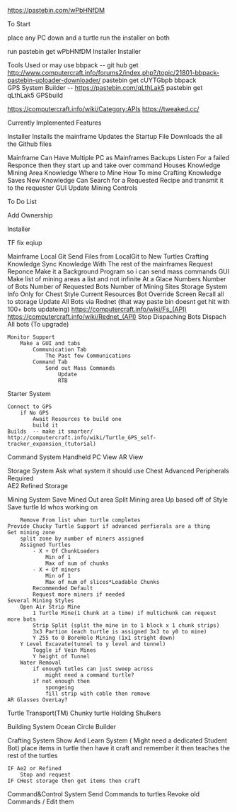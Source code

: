 https://pastebin.com/wPbHNfDM

To Start

place any PC down 
and a turtle
run the installer on both

run
    pastebin get wPbHNfDM Installer
    Installer


Tools Used or may use
bbpack -- git hub get http://www.computercraft.info/forums2/index.php?/topic/21801-bbpack-pastebin-uploader-downloader/
    pastebin get cUYTGbpb bbpack        
GPS System Builder --   https://pastebin.com/qLthLak5
    pastebin get qLthLak5 GPSbuild

https://computercraft.info/wiki/Category:APIs
https://tweaked.cc/

Currently Implemented Features

Installer
    Installs the mainframe
    Updates the Startup File
    Downloads the all the Github files

Mainframe
    Can Have Multiple PC as Mainframes
        Backups Listen For a failed Responce then they start up and take over command
    Houses Knowledge
        Mining Area Knowledge
            Where to Mine
            How To mine 
        Crafting Knowledge
            Saves New Knowledge
            Can Search for a Requested Recipe and transmit it to the requester
    GUI
        Update
        Mining Controls
        


To Do List

Add Ownership



Installer

TF
    fix eqiup

Mainframe
    Local Git
        Send Files from LocalGit to New Turtles
    Crafting Knowledge
        Sync Knowledge With The rest of the mainframes
    Request Reponce
        Make it a Background Program so i can send mass commands
    GUI
        Make list of mining areas a list and not infinite
    At a Glace Numbers
        Number of Bots
        Number of Requested Bots
        Number of Mining Sites
    Storage System Info
        Only for Chest Style 
        Current Resources
    Bot Override Screen
        Recall all to storage
        Update All Bots via Rednet (that way paste bin doesnt get hit with 100+ bots updateing) https://computercraft.info/wiki/Fs_(API) https://computercraft.info/wiki/Rednet_(API)
        Stop Dispaching Bots
        Dispach All bots (To upgrade)


    Monitor Support
        Make a GUI and tabs
            Communication Tab
                The Past few Communications
            Command Tab
                Send out Mass Commands
                    Update
                    RTB

Starter System

    Connect to GPS
        if No GPS
            Await Resources to build one
            build it
    Builds  -- make it smarter/ http://computercraft.info/wiki/Turtle_GPS_self-tracker_expansion_(tutorial)

Command System
    Handheld PC View
    AR View

Storage System
    Ask what system it should use
        Chest
        Advanced Peripherals Required  
            AE2
            Refined Storage
            
Mining System
    Save Mined Out area
    Split Mining area Up based off of Style
        Save turtle Id whos working on
        
        Remove From list when turtle completes
    Provide Chucky Turtle Support if advanced perfierals are a thing
    Get mining zone
        split zone by number of miners assigned
        Assigned Turtles
            - X + Of ChunkLoaders
                Min of 1
                Max of num of chunks
            - X + Of miners
                Min of 1
                Max of num of slices*Loadable Chunks
            Recommended Default
            Request more miners if needed
    Several Mining Styles
        Open Air Strip Mine
            1 Turtle Mine(1 Chunk at a time) if multichunk can request more bots
            Strip Split (split the mine in to 1 block x 1 chunk strips)
            3x3 Partion (each turtle is assigned 3x3 to y0 to mine)
            Y 255 to 0 BoreHole Mining (1x1 stright down)
        Y Level Excavate(tunnel to y level and tunnel)
            Toggle if Vein Mines
            Y height of Tunnel
        Water Removal
            if enough tutles can just sweep across
                might need a command turtle?
            if not enough then
                spongeing
                fill strip with coble then remove 
    AR Glasses OverLay?

Turtle Transport(TM)
    Chunky turtle
        Holding Shulkers
        

Building System
    Ocean Circle Builder 

Crafting System
    Show And Learn System ( Might need a dedicated Student Bot)
        place items in turtle then have it craft and remember it
        then teaches the rest of the turtles    
    
    
    IF Ae2 or Refined 
        Stop and request 
    IF CHest storage then get items then craft

Command&Control System
    Send Commands to turtles
    Revoke old Commands / Edit them 


